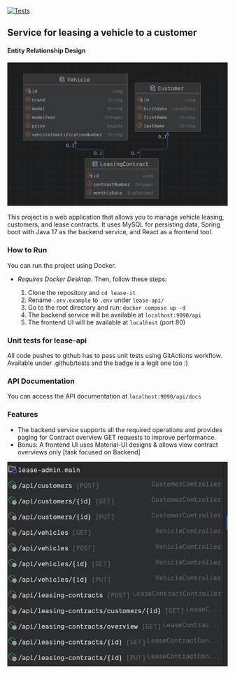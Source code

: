 [![Tests](https://github.com/moseseth/lease-it/workflows/Tests/badge.svg)](https://github.com/moseseth/lease-it/actions/workflows/tests.yml)


Service for leasing a vehicle to a customer
----------------------------------------------
#### Entity Relationship Design

![ER](assets/ER.png)

This project is a web application that allows you to manage vehicle leasing, customers, and lease contracts. It uses MySQL for persisting data, Spring boot with Java 17 as the backend service, and React as a frontend tool.

### How to Run

You can run the project using Docker.

-   *Requires Docker Desktop*. Then, follow these steps:

    1. Clone the repository and `cd lease-it`
    2. Rename `.env.example` to `.env` under `lease-api/`
    3. Go to the root directory and run: `docker compose up -d`
    4. The backend service will be available at `localhost:9090/api`
    5. The frontend UI will be available at `localhost` (port 80)

### Unit tests for lease-api 

All code pushes to github has to pass unit tests using GitActions workflow.
Available under .github/tests and the badge is a legit one too :)

### API Documentation

You can access the API documentation at `localhost:9090/api/docs`

### Features

-   The backend service supports all the required operations and provides paging for Contract overview 
GET requests to improve performance.
-   Bonus: A frontend UI uses Material-UI designs & allows view contract overviews only [task focused on Backend]


![API](assets/api-list.png)
